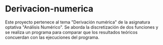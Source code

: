 # Derivacion-numerica
Este proyecto pertenece al tema "Derivación numérica" de la asignatura optativa "Análisis Numérico". Se aborda la discretización de dos funciones y se realiza un programa para comparar que los resultados teóricos concuerdan con las ejecuciones del programa. 

